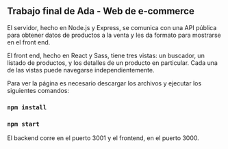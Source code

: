 ## Trabajo final de Ada - Web de e-commerce

El servidor, hecho en Node.js y Express, se comunica con una API pública para obtener datos de productos a la venta y les da formato para mostrarse en el front end.

El front end, hecho en React y Sass, tiene tres vistas: un buscador, un listado de productos, y los detalles de un producto en particular. Cada una de las vistas puede navegarse independientemente.  

Para ver la página es necesario descargar los archivos y ejecutar los siguientes comandos:

### `npm install`

### `npm start`

El backend corre en el puerto 3001 y el frontend, en el puerto 3000.  
